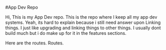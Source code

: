 #App Dev Repo

Hi, This is my App Dev repo.
This is the repo where I keep all my app dev systems.
Yeah, its hard to explain because i still need answer upon Linking things.
I just like upgrading and linking things to other things.
I usually dont build much but i do make up for it in the features sections.






Here are the routes.
Routes.
